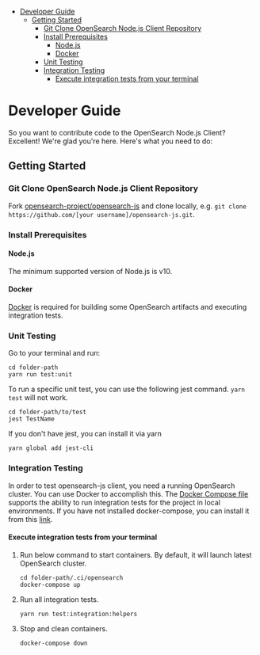 - [Developer Guide](#developer-guide)
  - [Getting Started](#getting-started)
    - [Git Clone OpenSearch Node.js Client Repository](#git-clone-opensearch-nodejs-client-repository)
    - [Install Prerequisites](#install-prerequisites)
      - [Node.js](#nodejs)
      - [Docker](#docker)
    - [Unit Testing](#unit-testing)
    - [Integration Testing](#integration-testing)
      - [Execute integration tests from your terminal](#execute-integration-tests-from-your-terminal)

# Developer Guide

So you want to contribute code to the OpenSearch Node.js Client? Excellent! We're glad you're here. Here's what you need to do:

## Getting Started

### Git Clone OpenSearch Node.js Client Repository

Fork [opensearch-project/opensearch-js](https://github.com/opensearch-project/opensearch-js) and clone locally,
e.g. `git clone https://github.com/[your username]/opensearch-js.git`.

### Install Prerequisites

#### Node.js

The minimum supported version of Node.js is v10.

#### Docker

[Docker](https://docs.docker.com/install/) is required for building some OpenSearch artifacts and executing integration tests.

### Unit Testing

Go to your terminal and run:

```
cd folder-path
yarn run test:unit
```

To run a specific unit test, you can use the following jest command. `yarn test` will not work.

```
cd folder-path/to/test
jest TestName
```

If you don't have jest, you can install it via yarn

```
yarn global add jest-cli
```

### Integration Testing

In order to test opensearch-js client, you need a running OpenSearch cluster. You can use Docker to accomplish this.
The [Docker Compose file](.ci/opensearch/docker-compose.yml) supports the ability to run integration tests for the project in local environments.
If you have not installed docker-compose, you can install it from this [link](https://docs.docker.com/compose/install/).

#### Execute integration tests from your terminal

1. Run below command to start containers. By default, it will launch latest OpenSearch cluster.

   ```
   cd folder-path/.ci/opensearch
   docker-compose up
   ```

2. Run all integration tests.
   ```
   yarn run test:integration:helpers
   ```
3. Stop and clean containers.
   ```
   docker-compose down
   ```
